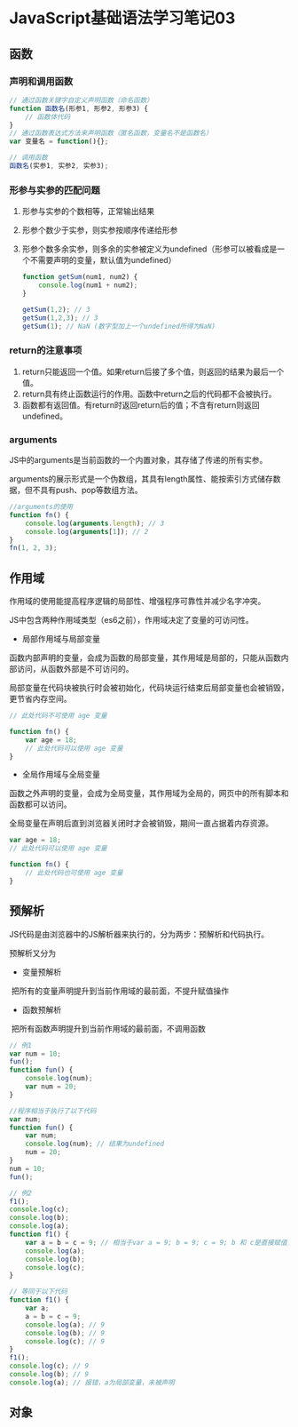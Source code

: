 # JavaScript基础语法学习笔记03



## 函数

### 声明和调用函数

```js
// 通过函数关键字自定义声明函数（命名函数）
function 函数名(形参1, 形参2, 形参3) {
    // 函数体代码
}
// 通过函数表达式方法来声明函数（匿名函数，变量名不是函数名）
var 变量名 = function(){};

// 调用函数
函数名(实参1, 实参2, 实参3);
```



### 形参与实参的匹配问题

1. 形参与实参的个数相等，正常输出结果

2. 形参个数少于实参，则实参按顺序传递给形参

3. 形参个数多余实参，则多余的实参被定义为undefined（形参可以被看成是一个不需要声明的变量，默认值为undefined）

   ```js
   function getSum(num1, num2) {
       console.log(num1 + num2);
   }
   
   getSum(1,2); // 3
   getSum(1,2,3); // 3
   getSum(1); // NaN (数字型加上一个undefined所得为NaN)
   ```



### return的注意事项

1. return只能返回一个值。如果return后接了多个值，则返回的结果为最后一个值。
2. return具有终止函数运行的作用。函数中return之后的代码都不会被执行。
3. 函数都有返回值。有return时返回return后的值；不含有return则返回undefined。



### arguments

JS中的arguments是当前函数的一个内置对象，其存储了传递的所有实参。

arguments的展示形式是一个伪数组，其具有length属性、能按索引方式储存数据，但不具有push、pop等数组方法。

```js
//arguments的使用
function fn() {
    console.log(arguments.length); // 3
    console.log(arguments[1]); // 2
}
fn(1, 2, 3);
```



## 作用域

作用域的使用能提高程序逻辑的局部性、增强程序可靠性并减少名字冲突。

JS中包含两种作用域类型（es6之前），作用域决定了变量的可访问性。

- 局部作用域与局部变量

​	函数内部声明的变量，会成为函数的局部变量，其作用域是局部的，只能从函数内部访问，从函数外部是不可访问的。

​	局部变量在代码块被执行时会被初始化，代码块运行结束后局部变量也会被销毁，更节省内存空间。

```js
// 此处代码不可使用 age 变量

function fn() {
    var age = 18;
    // 此处代码可以使用 age 变量
}
```

- 全局作用域与全局变量

​	函数之外声明的变量，会成为全局变量，其作用域为全局的，网页中的所有脚本和函数都可以访问。

​	全局变量在声明后直到浏览器关闭时才会被销毁，期间一直占据着内存资源。

```js
var age = 18;
// 此处代码可以使用 age 变量

function fn() {
    // 此处代码也可使用 age 变量
}
```



## 预解析

JS代码是由浏览器中的JS解析器来执行的，分为两步：预解析和代码执行。

预解析又分为

- 变量预解析

​	把所有的变量声明提升到当前作用域的最前面，不提升赋值操作

- 函数预解析

​	把所有函数声明提升到当前作用域的最前面，不调用函数

```js
// 例1 
var num = 10;
fun();
function fun() {
    console.log(num);
    var num = 20;
}

//程序相当于执行了以下代码
var num;
function fun() {
    var num;
    console.log(num); // 结果为undefined
    num = 20;
}
num = 10;
fun();
```

```js
// 例2
f1();
console.log(c);
console.log(b);
console.log(a);
function f1() {
    var a = b = c = 9; // 相当于var a = 9; b = 9; c = 9; b 和 c是直接赋值，没有声明变量，所以可以看作是全局变量。
    console.log(a);
    console.log(b);
    console.log(c);
}

// 等同于以下代码
function f1() {
    var a;
    a = b = c = 9;
    console.log(a); // 9
    console.log(b); // 9
    console.log(c); // 9
}
f1();
console.log(c); // 9
console.log(b); // 9
console.log(a); // 报错，a为局部变量，未被声明
```



## 对象

